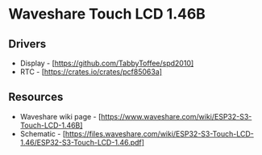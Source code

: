 # Waveshare Touch LCD 1.46B

## Drivers
 - Display - [https://github.com/TabbyToffee/spd2010]
 - RTC - [https://crates.io/crates/pcf85063a]

## Resources
 - Waveshare wiki page - [https://www.waveshare.com/wiki/ESP32-S3-Touch-LCD-1.46B]
 - Schematic - [https://files.waveshare.com/wiki/ESP32-S3-Touch-LCD-1.46/ESP32-S3-Touch-LCD-1.46.pdf]
